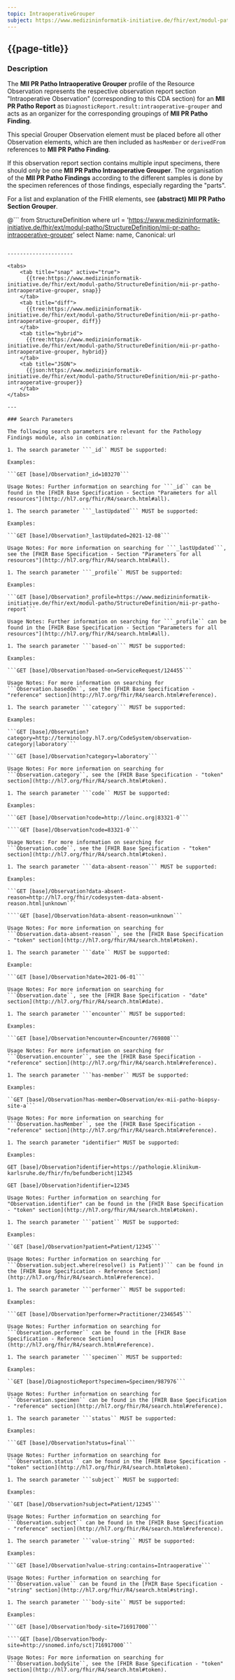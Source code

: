 ```yaml
---
topic: IntraoperativeGrouper
subject: https://www.medizininformatik-initiative.de/fhir/ext/modul-patho/StructureDefinition/mii-pr-patho-intraoperative-grouper
---
```


<a id="IntraoperativeGrouper"></a>
## {{page-title}}

### Description

The **MII PR Patho Intraoperative Grouper** profile of the Resource Observation represents the respective observation report section "Intraoperative Observation" (corresponding to this CDA section) for an **MII PR Patho Report** as `DiagnosticReport.result:intraoperative-grouper` and acts as an organizer for the corresponding groupings of **MII PR Patho Finding**.

This special Grouper Observation element must be placed before all other Observation elements, which are then included as `hasMember` or `derivedFrom` references to **MII PR Patho Finding**.

If this observation report section contains multiple input specimens, there should only be one **MII PR Patho Intraoperative Grouper**. The organisation of the **MII PR Patho Findings** according to the different samples is done by the specimen references of those findings, especially regarding the "parts".

For a list and explanation of the FHIR elements, see **(abstract) MII PR Patho Section Grouper**.

@```
from StructureDefinition where url = 'https://www.medizininformatik-initiative.de/fhir/ext/modul-patho/StructureDefinition/mii-pr-patho-intraoperative-grouper' select Name: name, Canonical: url
```

---------------------

<tabs>
    <tab title="snap" active="true">
      {{tree:https://www.medizininformatik-initiative.de/fhir/ext/modul-patho/StructureDefinition/mii-pr-patho-intraoperative-grouper, snap}}
    </tab>
    <tab title="diff">
      {{tree:https://www.medizininformatik-initiative.de/fhir/ext/modul-patho/StructureDefinition/mii-pr-patho-intraoperative-grouper, diff}}
    </tab>
    <tab title="hybrid">
      {{tree:https://www.medizininformatik-initiative.de/fhir/ext/modul-patho/StructureDefinition/mii-pr-patho-intraoperative-grouper, hybrid}}
    </tab>
    <tab title="JSON">
      {{json:https://www.medizininformatik-initiative.de/fhir/ext/modul-patho/StructureDefinition/mii-pr-patho-intraoperative-grouper}}
    </tab>
</tabs>

---

### Search Parameters

The following search parameters are relevant for the Pathology Findings module, also in combination:

1. The search parameter ```_id`` MUST be supported:

Examples:

```GET [base]/Observation?_id=103270```

Usage Notes: Further information on searching for ```_id`` can be found in the [FHIR Base Specification - Section "Parameters for all resources"](http://hl7.org/fhir/R4/search.html#all).

1. The search parameter ```_lastUpdated``` MUST be supported:

Examples:

```GET [base]/Observation?_lastUpdated=2021-12-08```

Usage Notes: For more information on searching for ```_lastUpdated```, see the [FHIR Base Specification - Section "Parameters for all resources"](http://hl7.org/fhir/R4/search.html#all).

1. The search parameter ```_profile`` MUST be supported:

Examples:

```GET [base]/Observation?_profile=https://www.medizininformatik-initiative.de/fhir/ext/modul-patho/StructureDefinition/mii-pr-patho-report```

Usage Notes: Further information on searching for ```_profile`` can be found in the [FHIR Base Specification - Section "Parameters for all resources"](http://hl7.org/fhir/R4/search.html#all).

1. The search parameter ```based-on``` MUST be supported:

Examples:

```GET [base]/Observation?based-on=ServiceRequest/124455```

Usage Notes: For more information on searching for ```Observation.basedOn``, see the [FHIR Base Specification - "reference" section](http://hl7.org/fhir/R4/search.html#reference).

1. The search parameter ```category``` MUST be supported:

Examples:

```GET [base]/Observation?category=http://terminology.hl7.org/CodeSystem/observation-category|laboratory```

```GET [base]/Observation?category=laboratory```

Usage Notes: For more information on searching for ```Observation.category``, see the [FHIR Base Specification - "token" section](http://hl7.org/fhir/R4/search.html#token).

1. The search parameter ```code`` MUST be supported:

Examples:

```GET [base]/Observation?code=http://loinc.org|83321-0```

````GET [base]/Observation?code=83321-0```

Usage Notes: For more information on searching for ```Observation.code``, see the [FHIR Base Specification - "token" section](http://hl7.org/fhir/R4/search.html#token).

1. The search parameter ```data-absent-reason``` MUST be supported:

Examples:

```GET [base]/Observation?data-absent-reason=http://hl7.org/fhir/codesystem-data-absent-reason.html|unknown```

````GET [base]/Observation?data-absent-reason=unknown```

Usage Notes: For more information on searching for ```Observation.data-absent-reason``, see the [FHIR Base Specification - "token" section](http://hl7.org/fhir/R4/search.html#token).

1. The search parameter ```date`` MUST be supported:

Example:

```GET [base]/Observation?date=2021-06-01```

Usage Notes: For more information on searching for ```Observation.date``, see the [FHIR Base Specification - "date" section](http://hl7.org/fhir/R4/search.html#date).

1. The search parameter ```encounter`` MUST be supported:

Examples:

```GET [base]/Observation?encounter=Encounter/769808```

Usage Notes: For more information on searching for ```Observation.encounter``, see the [FHIR Base Specification - "reference" section](http://hl7.org/fhir/R4/search.html#reference).

1. The search parameter ```has-member`` MUST be supported:

Examples:

``GET [base]/Observation?has-member=Observation/ex-mii-patho-biopsy-site-a```

Usage Notes: For more information on searching for ```Observation.hasMember``, see the [FHIR Base Specification - "reference" section](http://hl7.org/fhir/R4/search.html#reference).

1. The search parameter "identifier" MUST be supported:

Examples:

GET [base]/Observation?identifier=https://pathologie.klinikum-karlsruhe.de/fhir/fn/befundbericht|12345

GET [base]/Observation?identifier=12345

Usage Notes: Further information on searching for "Observation.identifier" can be found in the [FHIR Base Specification - "token" section](http://hl7.org/fhir/R4/search.html#token).

1. The search parameter ```patient`` MUST be supported:

Examples:

``GET [base]/Observation?patient=Patient/12345```

Usage Notes: Further information on searching for ```Observation.subject.​where(resolve() is Patient)``` can be found in the [FHIR Base Specification - Reference Section](http://hl7.org/fhir/R4/search.html#reference).

1. The search parameter ```performer`` MUST be supported:

Examples:

```GET [base]/Observation?performer=Practitioner/2346545```

Usage Notes: Further information on searching for ```Observation.performer`` can be found in the [FHIR Base Specification - Reference Section](http://hl7.org/fhir/R4/search.html#reference).

1. The search parameter ```specimen`` MUST be supported:

Examples:

``GET [base]/DiagnosticReport?specimen=Specimen/987976```

Usage Notes: Further information on searching for ```Observation.specimen`` can be found in the [FHIR Base Specification - "reference" section](http://hl7.org/fhir/R4/search.html#reference).

1. The search parameter ```status`` MUST be supported:

Examples:

```GET [base]/Observation?status=final```

Usage Notes: Further information on searching for ```Observation.status`` can be found in the [FHIR Base Specification - "token" section](http://hl7.org/fhir/R4/search.html#token).

1. The search parameter ```subject`` MUST be supported:

Examples:

``GET [base]/Observation?subject=Patient/12345```

Usage Notes: Further information on searching for ```Observation.subject`` can be found in the [FHIR Base Specification - "reference" section](http://hl7.org/fhir/R4/search.html#reference).

1. The search parameter ```value-string`` MUST be supported:

Examples:

```GET [base]/Observation?value-string:contains=Intraoperative```

Usage Notes: Further information on searching for ```Observation.value`` can be found in the [FHIR Base Specification - "string" section](http://hl7.org/fhir/R4/search.html#string).

1. The search parameter ```body-site`` MUST be supported:

Examples:

```GET [base]/Observation?body-site=716917000```

````GET [base]/Observation?body-site=http://snomed.info/sct|716917000```

Usage Notes: For more information on searching for ```Observation.bodySite``, see the [FHIR Base Specification - "token" section](http://hl7.org/fhir/R4/search.html#token).

